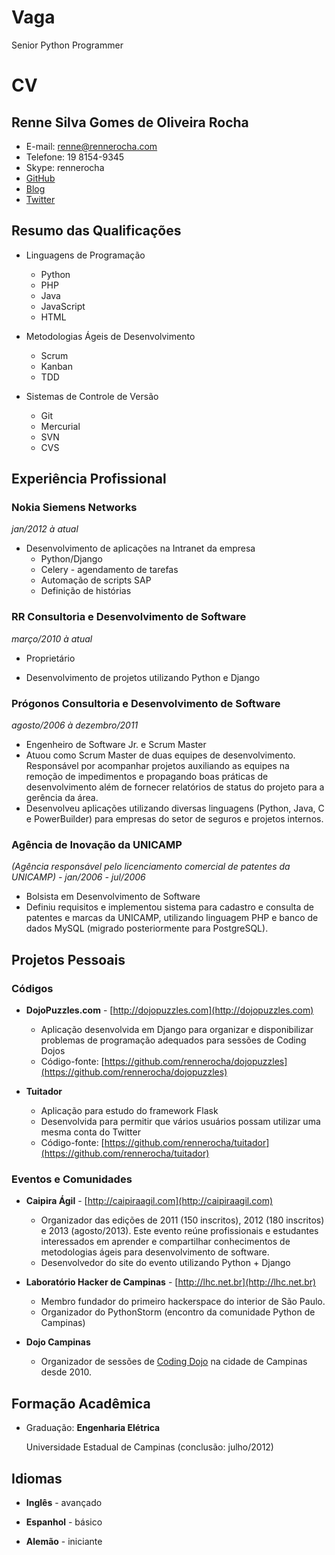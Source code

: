 # Vaga

Senior Python Programmer

# CV

## Renne Silva Gomes de Oliveira Rocha

* E-mail: renne@rennerocha.com
* Telefone: 19 8154-9345
* Skype: rennerocha
* [GitHub](http://github.com/rennerocha)
* [Blog](http://rennerocha.com)
* [Twitter](http://twitter.com/rennerocha)


## Resumo das Qualificações

* Linguagens de Programação
  * Python
  * PHP
  * Java
  * JavaScript
  * HTML

* Metodologias Ágeis de Desenvolvimento
  * Scrum
  * Kanban
  * TDD

* Sistemas de Controle de Versão
  * Git
  * Mercurial
  * SVN
  * CVS

## Experiência Profissional

### Nokia Siemens Networks

_jan/2012 à atual_

* Desenvolvimento de aplicações na Intranet da empresa
  * Python/Django
  * Celery - agendamento de tarefas
  * Automação de scripts SAP
  * Definição de histórias

### RR Consultoria e Desenvolvimento de Software

_março/2010 à atual_

* Proprietário

* Desenvolvimento de projetos utilizando Python e Django

### Prógonos Consultoria e Desenvolvimento de Software

_agosto/2006 à dezembro/2011_

* Engenheiro de Software Jr. e Scrum Master
* Atuou como Scrum Master de duas equipes de desenvolvimento. Responsável por acompanhar projetos auxiliando as equipes na remoção de impedimentos e propagando boas práticas de desenvolvimento além de fornecer relatórios de status do projeto para a gerência da área.
* Desenvolveu aplicações utilizando diversas linguagens (Python, Java, C e PowerBuilder) para empresas do setor de seguros e projetos internos.

### Agência de Inovação da UNICAMP

_(Agência responsável pelo licenciamento comercial de patentes da UNICAMP) - jan/2006 - jul/2006_

* Bolsista em Desenvolvimento de Software
* Definiu requisitos e implementou sistema para cadastro e consulta de patentes e marcas da UNICAMP, utilizando linguagem PHP e banco de dados MySQL (migrado posteriormente para PostgreSQL).


## Projetos Pessoais

### Códigos

* **DojoPuzzles.com** - [http://dojopuzzles.com](http://dojopuzzles.com)
  * Aplicação desenvolvida em Django para organizar e disponibilizar problemas de programação adequados
    para sessões de Coding Dojos
  * Código-fonte: [https://github.com/rennerocha/dojopuzzles](https://github.com/rennerocha/dojopuzzles)

* **Tuitador**
  * Aplicação para estudo do framework Flask
  * Desenvolvida para permitir que vários usuários possam utilizar uma mesma conta do Twitter
  * Código-fonte: [https://github.com/rennerocha/tuitador](https://github.com/rennerocha/tuitador)

### Eventos e Comunidades

* **Caipira Ágil** - [http://caipiraagil.com](http://caipiraagil.com)
  * Organizador das edições de 2011 (150 inscritos), 2012 (180 inscritos) e 2013 (agosto/2013).
    Este evento reúne profissionais e estudantes interessados em aprender e compartilhar conhecimentos 
    de metodologias ágeis para desenvolvimento de software.
  * Desenvolvedor do site do evento utilizando Python + Django

* **Laboratório Hacker de Campinas** - [http://lhc.net.br](http://lhc.net.br)
  * Membro fundador do primeiro hackerspace do interior de São Paulo.
  * Organizador do PythonStorm (encontro da comunidade Python de Campinas)

* **Dojo Campinas**
  * Organizador de sessões de [Coding Dojo](http://codingdojo.org) na cidade de Campinas desde 2010.

## Formação Acadêmica

* Graduação: **Engenharia Elétrica**

  Universidade Estadual de Campinas (conclusão: julho/2012)

## Idiomas

* **Inglês** - avançado

* **Espanhol** - básico

* **Alemão** - iniciante
